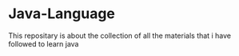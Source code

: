 # Java-Language
This repositary is about the collection of all the materials that i have followed to learn java
